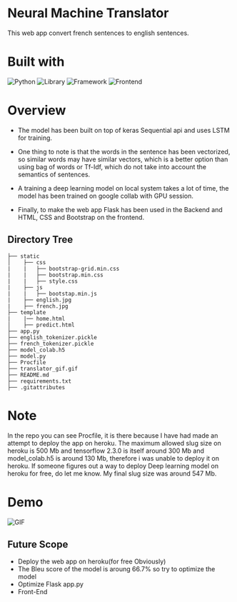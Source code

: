 # Neural Machine Translator

This web app convert french sentences to english sentences.

# Built with

![Python](https://img.shields.io/badge/Python-3.8-blueviolet)
![Library](https://img.shields.io/badge/tensorflow-Library-blue)
![Framework](https://img.shields.io/badge/Framework-Flask-red)
![Frontend](https://img.shields.io/badge/Frontend-HTML/CSS/JS-green)

# Overview

-   The model has been built on top of keras Sequential api and uses LSTM for training.

-   One thing to note is that the words in the sentence has been vectorized, so similar words may have similar vectors, which is a better option than using bag of words or Tf-Idf, which do not take into account the semantics of sentences.

-   A training a deep learning model on local system takes a lot of time, the model has been trained on google collab with GPU session.

-   Finally, to make the web app Flask has been used in the Backend and HTML, CSS and Bootstrap on the frontend.

## Directory Tree

```
├── static
│    ├── css
|    |   ├── bootstrap-grid.min.css
|    |   ├── bootstrap.min.css
|    |   ├── style.css
|    ├── js
|    |   ├── bootstap.min.js
|    ├── english.jpg
|    ├── french.jpg
├── template
|    |── home.html
│    ├── predict.html
├── app.py
├── english_tokenizer.pickle
├── french_tokenizer.pickle
├── model_colab.h5
├── model.py
├── Procfile
├── translator_gif.gif
├── README.md
├── requirements.txt
├── .gitattributes
```

# Note

In the repo you can see Procfile, it is there because I have had made an attempt to deploy the app on heroku. The maximum allowed slug size on heroku is 500 Mb and tensorflow 2.3.0 is itself around 300 Mb and model_colab.h5 is around 130 Mb, therefore i was unable to deploy it on heroku.
If someone figures out a way to deploy Deep learning model on heroku for free, do let me know. My final slug size was around 547 Mb.

# Demo

![GIF](./translator_gif.gif)

## Future Scope

-   Deploy the web app on heroku(for free Obviously)
-   The Bleu score of the model is aroung 66.7% so try to optimize the model
-   Optimize Flask app.py
-   Front-End
